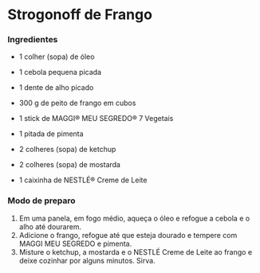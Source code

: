 # **Strogonoff de Frango**

### **Ingredientes**

- 1 colher (sopa) de óleo

- 1 cebola pequena picada

- 1 dente de alho picado

- 300 g de peito de frango em cubos

- 1 stick de MAGGI® MEU SEGREDO® 7 Vegetais

- 1 pitada de pimenta
- 2 colheres (sopa) de ketchup
- 2 colheres (sopa) de mostarda
- 1 caixinha de NESTLÉ® Creme de Leite

### **Modo de preparo**

1. Em uma panela, em fogo médio, aqueça o óleo e refogue a cebola e o alho até dourarem.
2. Adicione o frango, refogue até que esteja dourado e tempere com MAGGI MEU SEGREDO e pimenta.
3. Misture o ketchup, a mostarda e o NESTLÉ Creme de Leite ao frango e deixe cozinhar por alguns minutos. Sirva.
